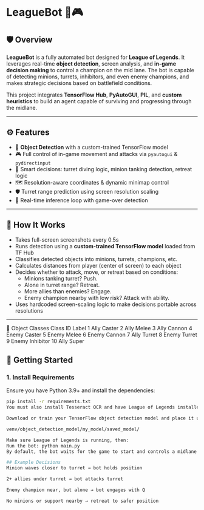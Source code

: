 # LeagueBot 🧠🎮

## 🛡️ Overview

**LeagueBot** is a fully automated bot designed for **League of Legends**. It leverages real-time **object detection**, screen analysis, and **in-game decision making** to control a champion on the mid lane. The bot is capable of detecting minions, turrets, inhibitors, and even enemy champions, and makes strategic decisions based on battlefield conditions.

This project integrates **TensorFlow Hub**, **PyAutoGUI**, **PIL**, and **custom heuristics** to build an agent capable of surviving and progressing through the midlane.

---

## ⚙️ Features

- 🎯 **Object Detection** with a custom-trained TensorFlow model
- 🎮 Full control of in-game movement and attacks via `pyautogui` & `pydirectinput`
- 🧠 Smart decisions: turret diving logic, minion tanking detection, retreat logic
- 🗺️ Resolution-aware coordinates & dynamic minimap control
- 🛡️ Turret range prediction using screen resolution scaling
- 🧪 Real-time inference loop with game-over detection

---

## 🧠 How It Works

- Takes full-screen screenshots every 0.5s
- Runs detection using a **custom-trained TensorFlow model** loaded from TF Hub
- Classifies detected objects into minions, turrets, champions, etc.
- Calculates distances from player (center of screen) to each object
- Decides whether to attack, move, or retreat based on conditions:
  - Minions tanking turret? Push.
  - Alone in turret range? Retreat.
  - More allies than enemies? Engage.
  - Enemy champion nearby with low risk? Attack with ability.
- Uses hardcoded screen-scaling logic to make decisions portable across resolutions

---
🎯 Object Classes
Class ID	Label
1	Ally Caster
2	Ally Melee
3	Ally Cannon
4	Enemy Caster
5	Enemy Melee
6	Enemy Cannon
7	Ally Turret
8	Enemy Turret
9	Enemy Inhibitor
10	Ally Super



## 🚀 Getting Started

### 1. Install Requirements
Ensure you have Python 3.9+ and install the dependencies:
```bash
pip install -r requirements.txt
You must also install Tesseract OCR and have League of Legends installed.

Download or train your TensorFlow object detection model and place it under:

venv/object_detection_model/my_model/saved_model/

Make sure League of Legends is running, then:
Run the bot: python main.py
By default, the bot waits for the game to start and controls a midlane champion only

## Example Decisions
Minion waves closer to turret → bot holds position

2+ allies under turret → bot attacks turret

Enemy champion near, but alone → bot engages with Q

No minions or support nearby → retreat to safer position
